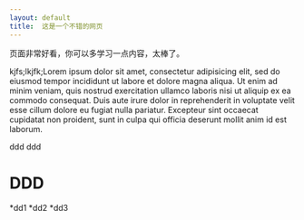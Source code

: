 ```yaml
---
layout: default
title:  这是一个不错的网页
---
```


页面非常好看，你可以多学习一点内容，太棒了。


kjfs;lkjfk;Lorem ipsum dolor sit amet, consectetur adipisicing elit, sed do eiusmod
tempor incididunt ut labore et dolore magna aliqua. Ut enim ad minim veniam,
quis nostrud exercitation ullamco laboris nisi ut aliquip ex ea commodo
consequat. Duis aute irure dolor in reprehenderit in voluptate velit esse
cillum dolore eu fugiat nulla pariatur. Excepteur sint occaecat cupidatat non
proident, sunt in culpa qui officia deserunt mollit anim id est laborum.

ddd
ddd

# DDD
*dd1
*dd2
*dd3
